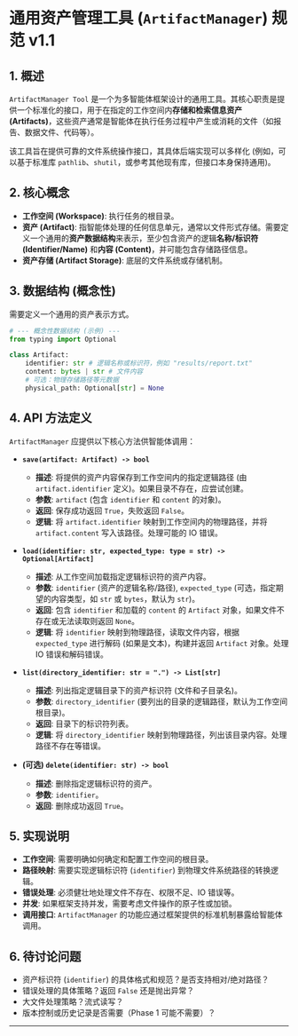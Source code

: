 # 通用资产管理工具 (`ArtifactManager`) 规范 v1.1

## 1. 概述

`ArtifactManager Tool` 是一个为多智能体框架设计的通用工具。其核心职责是提供一个标准化的接口，用于在指定的工作空间内**存储和检索信息资产 (Artifacts)**，这些资产通常是智能体在执行任务过程中产生或消耗的文件（如报告、数据文件、代码等）。

该工具旨在提供可靠的文件系统操作接口，其具体后端实现可以多样化 (例如，可以基于标准库 `pathlib`、`shutil`，或参考其他现有库，但接口本身保持通用)。

## 2. 核心概念

*   **工作空间 (Workspace)**: 执行任务的根目录。
*   **资产 (Artifact)**: 指智能体处理的任何信息单元，通常以文件形式存储。需要定义一个通用的**资产数据结构**来表示，至少包含资产的逻辑**名称/标识符 (Identifier/Name)** 和**内容 (Content)**，并可能包含存储路径信息。
*   **资产存储 (Artifact Storage)**: 底层的文件系统或存储机制。

## 3. 数据结构 (概念性)

需要定义一个通用的资产表示方式。

```python
# --- 概念性数据结构 (示例) ---
from typing import Optional

class Artifact:
    identifier: str # 逻辑名称或标识符，例如 "results/report.txt"
    content: bytes | str # 文件内容
    # 可选：物理存储路径等元数据
    physical_path: Optional[str] = None

```

## 4. API 方法定义

`ArtifactManager` 应提供以下核心方法供智能体调用：

*   **`save(artifact: Artifact) -> bool`**
    *   **描述**: 将提供的资产内容保存到工作空间内的指定逻辑路径 (由 `artifact.identifier` 定义)。如果目录不存在，应尝试创建。
    *   **参数**: `artifact` (包含 `identifier` 和 `content` 的对象)。
    *   **返回**: 保存成功返回 `True`，失败返回 `False`。
    *   **逻辑**: 将 `artifact.identifier` 映射到工作空间内的物理路径，并将 `artifact.content` 写入该路径。处理可能的 IO 错误。

*   **`load(identifier: str, expected_type: type = str) -> Optional[Artifact]`**
    *   **描述**: 从工作空间加载指定逻辑标识符的资产内容。
    *   **参数**: `identifier` (资产的逻辑名称/路径), `expected_type` (可选，指定期望的内容类型，如 `str` 或 `bytes`，默认为 `str`)。
    *   **返回**: 包含 `identifier` 和加载的 `content` 的 `Artifact` 对象，如果文件不存在或无法读取则返回 `None`。
    *   **逻辑**: 将 `identifier` 映射到物理路径，读取文件内容，根据 `expected_type` 进行解码 (如果是文本)，构建并返回 `Artifact` 对象。处理 IO 错误和解码错误。

*   **`list(directory_identifier: str = ".") -> List[str]`**
    *   **描述**: 列出指定逻辑目录下的资产标识符 (文件和子目录名)。
    *   **参数**: `directory_identifier` (要列出的目录的逻辑路径，默认为工作空间根目录)。
    *   **返回**: 目录下的标识符列表。
    *   **逻辑**: 将 `directory_identifier` 映射到物理路径，列出该目录内容。处理路径不存在等错误。

*   **(可选) `delete(identifier: str) -> bool`**
    *   **描述**: 删除指定逻辑标识符的资产。
    *   **参数**: `identifier`。
    *   **返回**: 删除成功返回 `True`。

## 5. 实现说明

*   **工作空间**: 需要明确如何确定和配置工作空间的根目录。
*   **路径映射**: 需要实现逻辑标识符 (`identifier`) 到物理文件系统路径的转换逻辑。
*   **错误处理**: 必须健壮地处理文件不存在、权限不足、IO 错误等。
*   **并发**: 如果框架支持并发，需要考虑文件操作的原子性或加锁。
*   **调用接口**: `ArtifactManager` 的功能应通过框架提供的标准机制暴露给智能体调用。

## 6. 待讨论问题

*   资产标识符 (`identifier`) 的具体格式和规范？是否支持相对/绝对路径？
*   错误处理的具体策略？返回 `False` 还是抛出异常？
*   大文件处理策略？流式读写？
*   版本控制或历史记录是否需要（Phase 1 可能不需要）？

--- 